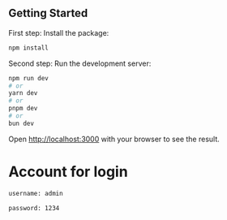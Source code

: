 ## Getting Started

First step: Install the package:

```bash
npm install
```

Second step: Run the development server:

```bash
npm run dev
# or
yarn dev
# or
pnpm dev
# or
bun dev
```

Open [http://localhost:3000](http://localhost:3000) with your browser to see the result.

# Account for login

```bash
username: admin

password: 1234
```

